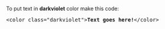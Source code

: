 To put text in <b>darkviolet</b> color make this code:
<pre>&lt;color class="darkviolet"&gt;<b>Text goes here!</b>&lt;/color&gt;</pre>
